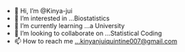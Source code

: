 - 👋 Hi, I’m @Kinya-jui
- 👀 I’m interested in ...Biostatistics
- 🌱 I’m currently learning ...a University
- 💞️ I’m looking to collaborate on ...Statistical Coding
- 📫 How to reach me ...kinyanjuiquintine007@gmail.com

<!---
Kinya-jui/Kinya-jui is a ✨ special ✨ repository because its `README.md` (this file) appears on your GitHub profile.
You can click the Preview link to take a look at your changes.
--->
